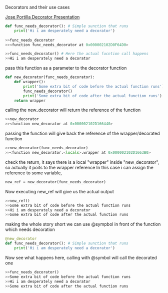 Decorators and their use cases 

[Jose Portilla Decorator Presentation](https://docs.google.com/presentation/d/1K1GcA_VI72-Y7bBTWRD27dqkQRgMQOq-l0PwmISd2cE/edit#slide=id.g342ea89f58_0_35)

```python
def func_needs_decorator(): # Simple sunction that runs 
    print('Hi i am desperately need a decorator')
    
>>func_needs_decorator
>><function func_needs_decorator at 0x000002102D0F64D0>

>>func_needs_decorator() # Here the actual fucntion call happens
>>Hi i am desperately need a decorator
```

pass this function as a parameter to the decorator function

```python
def new_decorator(func_needs_decorator):
    def wrapper():
        print('Some extra bit of code before the actual function runs')
        func_needs_decorator()
        print('Some extra bit of code after the actual function runs')
    return wrapper
```

calling the new_decorator will return the reference of the function
```python
>>new_decorator
>><function new_decorator at 0x000002102D166440>
```

passing the function will give back the reference of the wrapper/decorated function
```python
>>new_decorator(func_needs_decorator)
>><function new_decorator.<locals>.wrapper at 0x000002102D1663B0>
```

check the return, it says there is a local "wrapper" inside "new_decorator", so actually it poits to the wrapper reference
In this case i can assign the reference to some variable,

```python
new_ref = new_decorator(func_needs_decorator)
```

Now executing new_ref will give us the actual output

```python
>>new_ref()
>>Some extra bit of code before the actual function runs
>>Hi i am desperately need a decorator
>>Some extra bit of code after the actual function runs
```

making the whole story short we can use @sympbol in front of the function which needs decoration

```python
@new_decorator
def func_needs_decorator(): # Simple sunction that runs 
    print('Hi i am desperately need a decorator')
```

Now see what happens here, calling with @symbol will call the decorated one

```python
>>func_needs_decorator() 
>>Some extra bit of code before the actual function runs
>>Hi i am desperately need a decorator
>>Some extra bit of code after the actual function runs
```
